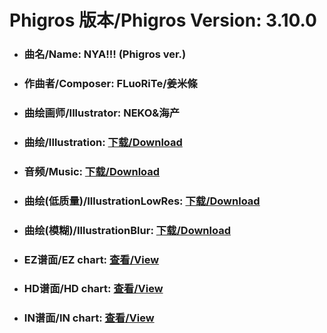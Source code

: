 
# Phigros 版本/Phigros Version:  3.10.0

- ### __曲名/Name:  NYA!!! (Phigros ver.)__

- ### __作曲者/Composer:  FLuoRiTe/姜米條__

- ### __曲绘画师/Illustrator:  NEKO&海产__

- ### __曲绘/Illustration:  [下载/Download](https://github.com/Po6647A/WebAssests/releases/download/3.10.0/945.png)__

- ### __音频/Music:  [下载/Download](https://github.com/Po6647A/WebAssests/releases/download/3.10.0/1675.ogg)__

- ### __曲绘(低质量)/IllustrationLowRes:  [下载/Download](https://github.com/Po6647A/WebAssests/releases/download/3.10.0/1437.png)__

- ### __曲绘(模糊)/IllustrationBlur:  [下载/Download](https://github.com/Po6647A/WebAssests/releases/download/3.10.0/0)__


- ### __EZ谱面/EZ chart:  [查看/View](./EZ.json/index.html)__

- ### __HD谱面/HD chart:  [查看/View](./HD.json/index.html)__

- ### __IN谱面/IN chart:  [查看/View](./IN.json/index.html)__
